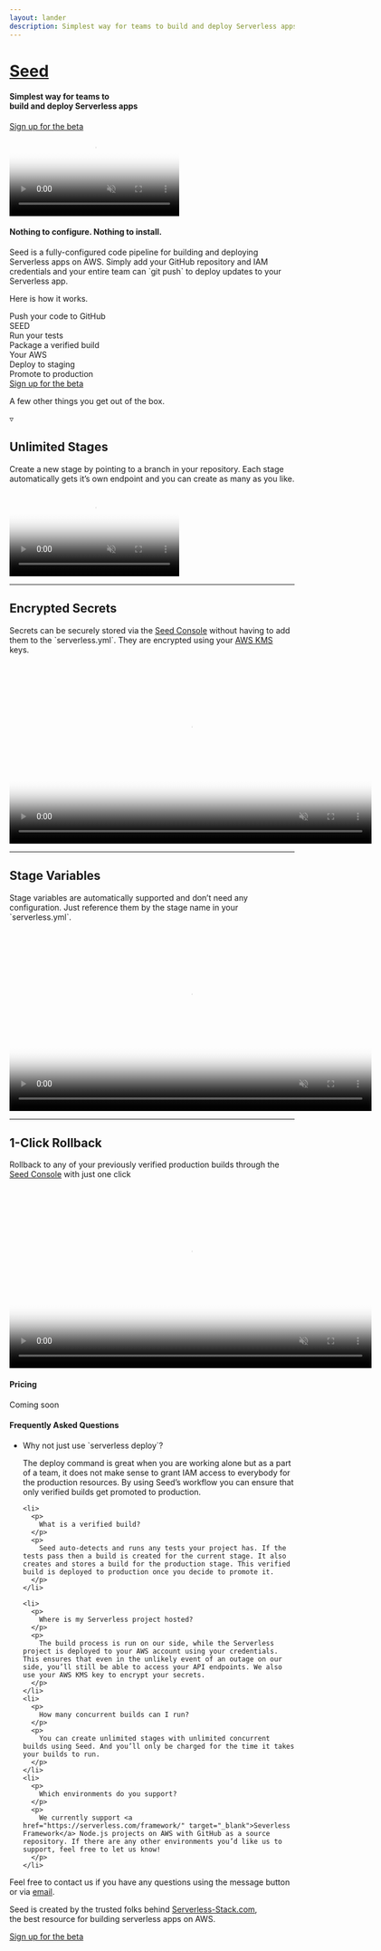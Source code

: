 ```yaml
---
layout: lander
description: Simplest way for teams to build and deploy Serverless apps
---
```


<div class="header">
  <h1><a href="/">Seed</a></h1>
  <h4>Simplest way for teams to<br /> build and deploy Serverless apps</h4>
  <a class="action" href="{{ site.console_url }}{{ site.beta_signup }}">Sign up for the beta</a>
</div>

<div class="hero">
  <div class="video">
    <div class="bar">
      <span></span>
      <span></span>
      <span></span>
    </div>
    <video
      loop
      muted
      preload
      autoplay
      playsinline
      webkit-playsinline
      poster="assets/hero.png"
      onclick="videoClick(this)"
    >
      <source src="assets/hero.mp4" type="video/mp4">
    </video>
  </div>
</div>

<div class="pitch">
  <h4>Nothing to configure. Nothing to install.</h4>
  <p>Seed is a fully-configured code pipeline for building and deploying Serverless apps on AWS. Simply add your GitHub repository and IAM credentials and your entire team can `git push` to deploy updates to your Serverless app.</p>
  <p>Here is how it works.</p>
</div>

<div class="flow">
  <div class="line"></div>

  <div class="section github">
    <div class="action">
      Push your code to GitHub
    </div>
    <div class="disc">
      <i class="fa fa-github"></i>
    </div>
  </div>

  <div class="divider">
    <div class="logo">SEED</div>
  </div>

  <div class="section tests">
    <div class="action">
      Run your tests
    </div>
    <div class="disc">
      <i class="fa fa-check-circle"></i>
    </div>
  </div>

  <div class="section package">
    <div class="action">
      Package a verified build
    </div>
    <div class="disc">
      <i class="fa fa-cogs"></i>
    </div>
  </div>

  <div class="divider">
    <div>Your AWS</div>
  </div>

  <div class="section dev">
    <div class="action">
      Deploy to staging
    </div>
    <div class="disc">
      <i class="fa fa-paper-plane-o"></i>
    </div>
  </div>

  <div class="section production">
    <div class="action">
      Promote to production
    </div>
    <div class="disc">
      <i class="fa fa-paper-plane"></i>
    </div>
  </div>
</div>

<div class="features-intro">
  <a class="action" href="{{ site.console_url }}{{ site.beta_signup }}">Sign up for the beta</a>
  <p>A few other things you get out of the box.</p>
  <div class="caret">&#9663;</div>
</div>

<div class="features">

  <div class="feature">
    <h2>Unlimited Stages</h2>
    <p>Create a new stage by pointing to a branch in your repository. Each stage automatically gets it’s own endpoint and you can create as many as you like.</p>
    <div class="video">
      <video
        loop
        muted
        preload
        playsinline
        webkit-playsinline
        poster="assets/stages.png"
        onclick="videoClick(this)"
      >
        <source src="assets/stages.mp4" type="video/mp4">
      </video>
    </div>
  </div>

  <hr />

  <div class="feature">
    <h2>Encrypted Secrets</h2>
    <p>Secrets can be securely stored via the <a href="{{ site.console_url }}" target="_blank">Seed Console</a> without having to add them to the `serverless.yml`. They are encrypted using your <a href="https://aws.amazon.com/kms/" target="_blank">AWS KMS</a> keys.</p>
    <div class="video">
      <video
        loop
        muted
        preload
        width="640"
        playsinline
        webkit-playsinline
        onclick="videoClick(this)"
        poster="assets/secrets.png"
      >
        <source src="assets/secrets.mp4" type="video/mp4">
      </video>
    </div>
  </div>

  <hr />

  <div class="feature">
    <h2>Stage Variables</h2>
    <p>Stage variables are automatically supported and don’t need any configuration. Just reference them by the stage name in your `serverless.yml`.</p>
    <div class="video">
      <video
        loop
        muted
        preload
        width="640"
        playsinline
        webkit-playsinline
        poster="assets/envs.png"
        onclick="videoClick(this)"
      >
        <source src="assets/envs.mp4" type="video/mp4">
      </video>
    </div>
  </div>

  <hr />

  <div class="feature">
    <h2>1-Click Rollback</h2>
    <p>Rollback to any of your previously verified production builds through the <a href="{{ site.console_url }}" target="_blank">Seed Console</a> with just one click</p>
    <div class="video">
      <video
        loop
        muted
        preload
        width="640"
        playsinline
        webkit-playsinline
        onclick="videoClick(this)"
        poster="assets/rollback.png"
      >
        <source src="assets/rollback.mp4" type="video/mp4">
      </video>
    </div>
  </div>

</div>

<div class="pricing">
  <h4>Pricing</h4>
  <div class="table">
    <span>Coming soon</span>
  </div>
</div>

<div class="faq">
  <h4>Frequently Asked Questions</h4>
  <ul>
    <li>
      <p>
        Why not just use `serverless deploy`?
      </p>
      <p>
        The deploy command is great when you are working alone but as a part of a team, it does not make sense to grant IAM access to everybody for the production resources. By using Seed’s workflow you can ensure that only verified builds get promoted to production.
      </p>
    </li>


    <li>
      <p>
        What is a verified build?
      </p>
      <p>
        Seed auto-detects and runs any tests your project has. If the tests pass then a build is created for the current stage. It also creates and stores a build for the production stage. This verified build is deployed to production once you decide to promote it.
      </p>
    </li>

    <li>
      <p>
        Where is my Serverless project hosted?
      </p>
      <p>
        The build process is run on our side, while the Serverless project is deployed to your AWS account using your credentials. This ensures that even in the unlikely event of an outage on our side, you’ll still be able to access your API endpoints. We also use your AWS KMS key to encrypt your secrets.
      </p>
    </li>
    <li>
      <p>
        How many concurrent builds can I run?
      </p>
      <p>
        You can create unlimited stages with unlimited concurrent builds using Seed. And you’ll only be charged for the time it takes your builds to run.
      </p>
    </li>
    <li>
      <p>
        Which environments do you support?
      </p>
      <p>
        We currently support <a href="https://serverless.com/framework/" target="_blank">Severless Framework</a> Node.js projects on AWS with GitHub as a source repository. If there are any other environments you’d like us to support, feel free to let us know!
      </p>
    </li>
  </ul>
  <p>Feel free to contact us if you have any questions using the message button or via <a href="mailto:{{ site.email }}">email</a>.</p>
</div>

<div class="closing">
  <p><span class="logo">Seed</span> is created by the trusted folks behind <a target="_blank" href="http://serverless-stack.com">Serverless-Stack.com</a>,<br /> the best resource for building serverless apps on AWS.</p>
  <a class="action" href="{{ site.console_url }}{{ site.beta_signup }}">Sign up for the beta</a>
</div>
